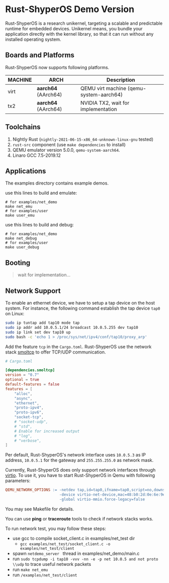 # Rust-ShyperOS Demo Version

Rust-ShyperOS is a research unikernel, targeting a scalable and predictable runtime for embedded devices. Unikernel means, you bundle your application directly with the kernel library, so that it can run without any installed operating system.

## Boards and Platforms

Rust-ShyperOS  now supports following platforms.

| MACHINE | ARCH                    | Description                             |
|---------|-------------------------|-----------------------------------------|
| virt    | **aarch64** (AArch64)   | QEMU virt machine (qemu-system-aarch64) |
| tx2     | **aarch64** (AArch64)   | NVIDIA TX2, wait for implementation     |

## Toolchains

1. Nightly Rust (`nightly-2021-06-15-x86_64-unknown-linux-gnu` tested)
2. `rust-src` component (use `make dependencies` to install)
3. QEMU emulator version 5.0.0, `qemu-system-aarch64`.
4. Linaro GCC 7.5-2019.12

## Applications

The examples directory contains example demos.

use this lines to build and emulate:

```
# for examples/net_demo
make net_emu
# for examples/user
make user_emu
```
use this lines to build and debug:

```
# for examples/net_demo
make net_debug
# for examples/user
make user_debug
```

## Booting

> wait for implementation...

## Network Support
To enable an ethernet device, we have to setup a tap device on the
host system. For instance, the following command establish the tap device
`tap0` on Linux:

```bash
sudo ip tuntap add tap10 mode tap
sudo ip addr add 10.0.5.1/24 broadcast 10.0.5.255 dev tap10
sudo ip link set dev tap10 up
sudo bash -c 'echo 1 > /proc/sys/net/ipv4/conf/tap10/proxy_arp'
```

Add the feature `tcp` in the `Cargo.toml`. Rust-ShyperOS use the network stack [smoltcp](https://github.com/smoltcp-rs/smoltcp) to offer TCP/UDP communication.
```toml
# Cargo.toml

[dependencies.smoltcp]
version = "0.7"
optional = true
default-features = false
features = [
    "alloc",
    "async",
    "ethernet",
    "proto-ipv4",
    "proto-ipv6",
    "socket-tcp",
    # "socket-udp",
    # "std",
    # Enable for increased output
    # "log",
    # "verbose",
]
```

Per default, Rust-ShyperOS's network interface uses `10.0.5.3` as IP address, `10.0.5.1`
for the gateway and `255.255.255.0` as network mask.

Currently, Rust-ShyperOS does only support network interfaces through [virtio](https://www.redhat.com/en/blog/introduction-virtio-networking-and-vhost-net).
To use it, you have to start Rust-ShyperOS in Qemu with following parameters:

```Makefile
QEMU_NETWORK_OPTIONS := -netdev tap,id=tap0,ifname=tap0,script=no,downscript=no \
						-device virtio-net-device,mac=48:b0:2d:0e:6e:9e,netdev=tap0 \
						-global virtio-mmio.force-legacy=false
```
 You may see Makefile for details.

 You can use **ping** or **traceroute** tools to check if network stacks works.

 To run network test, you may follow these steps:

 * use gcc to compile socket_client.c in examples/net_test dir
   * `gcc examples/net_test/socket_client.c -o examples/net_test/client`
 * spawn `netdemo_server ` thread in examples/net_demo/main.c
 * run `sudo tcpdump -i tap10 -vvv -nn -e -p net 10.0.5 and not proto \\udp` to trace useful network packets
 * run `make net_emu`
 * run `/examples/net_test/client `